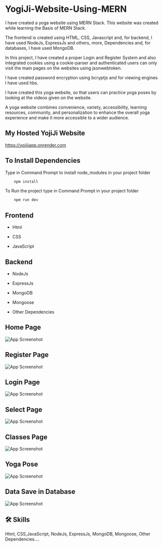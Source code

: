 
# YogiJi-Website-Using-MERN

I have created a yoga website using MERN Stack. This website was created while learning the Basis of MERN Stack.

The frontend is created using HTML, CSS, Javascript and, for backend, I have used NodeJs, ExpressJs and others, more, Dependencies and, for databases, I have used MongoDB.

In this project, I have created a proper Login and Register System and also integrated cookies using a cookie-parser and authenticated users can only visit the main pages on the websites using jsonwebtoken.

I have created password encryption using bcryptjs and for viewing engines I have used hbs.

I have created this yoga website, so that users can practice yoga poses by looking at the videos given on the website.

A yoga website combines convenience, variety, accessibility, learning resources, community, and personalization to enhance the overall yoga experience and make it more accessible to a wider audience.


##   My Hosted YojiJi Website



https://yojijiapp.onrender.com


## To Install Dependencies

Type in Command Prompt to install node_modules in your project folder 

```bash
    npm install 
```

To Run the project type in  Command Prompt in your project folder

```bash
    npm run dev 
```



## Frontend

- Html

- CSS

- JavaScript




## Backend


- NodeJs

- ExpressJs

- MongoDB

- Mongoose

- Other Dependencies













## Home Page

![App Screenshot](https://github.com/devgeek2700/YogiJi-Website-Using-MERN/blob/master/Ouput/Home.png?raw=true)

## Register Page

![App Screenshot](https://github.com/devgeek2700/YogiJi-Website-Using-MERN/blob/master/Ouput/register.png?raw=true)

## Login Page

![App Screenshot](https://github.com/devgeek2700/YogiJi-Website-Using-MERN/blob/master/Ouput/login.png?raw=true)

## Select Page

![App Screenshot](https://github.com/devgeek2700/YogiJi-Website-Using-MERN/blob/master/Ouput/track.png?raw=true)

## Classes Page

![App Screenshot](https://github.com/devgeek2700/YogiJi-Website-Using-MERN/blob/master/Ouput/classes.png?raw=true)

## Yoga Pose

![App Screenshot](https://github.com/devgeek2700/YogiJi-Website-Using-MERN/blob/master/Ouput/cat-pose.png?raw=true)

## Data Save in Database

![App Screenshot](https://github.com/devgeek2700/YogiJi-Website-Using-MERN/blob/master/Ouput/database.png?raw=true)




## 🛠 Skills
Html, CSS,JavaScript, NodeJs, ExpressJs, MongoDB, Mongoose, Other Dependencies....

